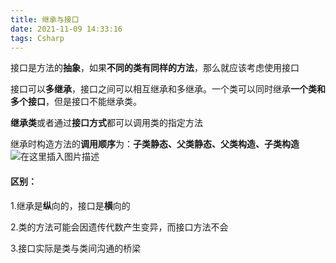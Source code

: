 ```yaml
---
title: 继承与接口
date: 2021-11-09 14:33:16
tags: Csharp
---
```




接口是方法的**抽象**，如果**不同的类有同样的方法**，那么就应该考虑使用接口

接口可以**多继承**，接口之间可以相互继承和多继承。一个类可以同时继承**一个类和多个接口**，但是接口不能继承类。

**继承类**或者通过**接口方式**都可以调用类的指定方法

继承时构造方法的**调用顺序**为：**子类静态、父类静态、父类构造、子类构造**
![在这里插入图片描述](https://img-blog.csdnimg.cn/20190727155853253.png?x-oss-process=image/watermark,type_ZmFuZ3poZW5naGVpdGk,shadow_10,text_aHR0cHM6Ly9ibG9nLmNzZG4ubmV0L3piNzU2OTk5MzU1,size_16,color_FFFFFF,t_70)

####  **区别**：

1.继承是**纵**向的，接口是**横**向的

2.类的方法可能会因遗传代数产生变异，而接口方法不会 

3.接口实际是类与类间沟通的桥梁
